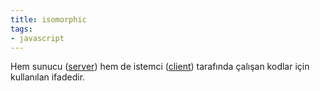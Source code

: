 ```yaml
---
title: isomorphic
tags:
- javascript
---
```


Hem sunucu ([server](/server)) hem de istemci ([client](/client)) tarafında çalışan kodlar için kullanılan ifadedir.
